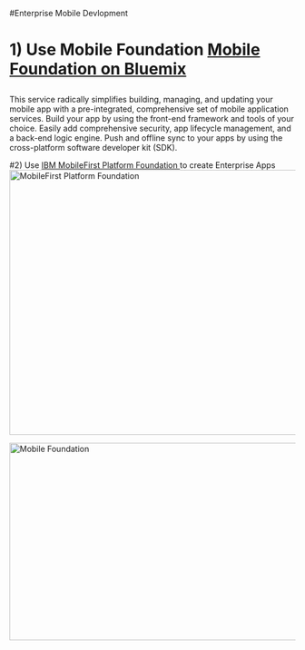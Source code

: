 #Enterprise Mobile Devlopment

# 1)  Use Mobile Foundation <a href="https://console.ng.bluemix.net/catalog/services/mobile-foundation/">Mobile Foundation on Bluemix</a><p>
This service radically simplifies building, managing, and updating your mobile app with a pre-integrated, comprehensive set of mobile application services. Build your app by using the front-end framework and tools of your choice. Easily add comprehensive security, app lifecycle management, and a back-end logic engine. Push and offline sync to your apps by using the cross-platform software developer kit (SDK).

#2) Use <a href="https://www.ibm.com/support/knowledgecenter/SSHS8R_8.0.0/wl_welcome.html">IBM MobileFirst Platform Foundation </a> to create Enterprise Apps
<a data-flickr-embed="true"  href="https://www.flickr.com/photos/dpu/29385604150/in/dateposted-public/" title="MobileFirst Platform Foundation"><img src="https://c7.staticflickr.com/9/8217/29385604150_783b031df4_z.jpg" width="640" height="467" alt="MobileFirst Platform Foundation"></a><script async src="//embedr.flickr.com/assets/client-code.js" charset="utf-8"></script>


<a data-flickr-embed="true"  href="https://www.flickr.com/photos/dpu/29050351724/in/dateposted-public/" title="Mobile Foundation"><img src="https://c5.staticflickr.com/9/8453/29050351724_87ae13bfb6_z.jpg" width="640" height="348" alt="Mobile Foundation"></a><script async src="//embedr.flickr.com/assets/client-code.js" charset="utf-8"></script>
